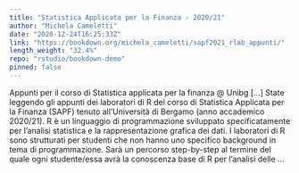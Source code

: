 ```yaml
---
title: "Statistica Applicata per la Finanza - 2020/21"
author: "Michela Cameletti"
date: "2020-12-24T16:25:33Z"
link: "https://bookdown.org/michela_cameletti/sapf2021_rlab_appunti/"
length_weight: "32.4%"
repo: "rstudio/bookdown-demo"
pinned: false
---
```


Appunti per il corso di Statistica applicata per la finanza @ Unibg [...] State leggendo gli appunti dei laboratori di R del corso di Statistica Applicata per la Finanza (SAPF) tenuto all’Università di Bergamo (anno accademico 2020/21). R è un linguaggio di programmazione sviluppato specificatamente per l’analisi statistica e la rappresentazione grafica dei dati. I laboratori di R sono strutturati per studenti che non hanno uno specifico background in tema di programmazione. Sarà un percorso step-by-step al termine del quale ogni studente/essa avrà la conoscenza base di R per l’analisi delle ...
